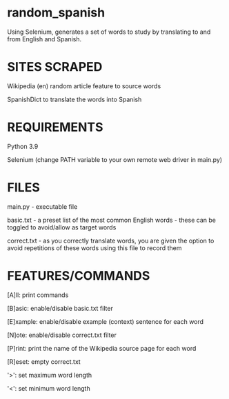 # random_spanish
Using Selenium, generates a set of words to study by translating to and from English and Spanish.

# SITES SCRAPED
Wikipedia (en) random article feature to source words

SpanishDict to translate the words into Spanish

# REQUIREMENTS
Python 3.9

Selenium (change PATH variable to your own remote web driver in main.py)

# FILES
main.py - executable file

basic.txt - a preset list of the most common English words - these can be toggled to avoid/allow as target words

correct.txt - as you correctly translate words, you are given the option to avoid repetitions of these words using this file to record them

# FEATURES/COMMANDS
[A]ll: print commands

[B]asic: enable/disable basic.txt filter

[E]xample: enable/disable example (context) sentence for each word

[N]ote: enable/disable correct.txt filter

[P]rint: print the name of the Wikipedia source page for each word

[R]eset: empty correct.txt

'>': set maximum word length

'<': set minimum word length

